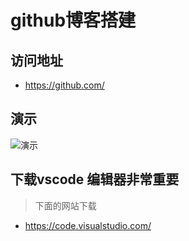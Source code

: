 # github博客搭建
## 访问地址
 - https://github.com/

## 演示
![](https://raw.githubusercontent.com/youyongba/youyongba.github.io/master/resources/images/githubblog.gif '演示')

## 下载vscode 编辑器非常重要
> 下面的网站下载
 - https://code.visualstudio.com/
